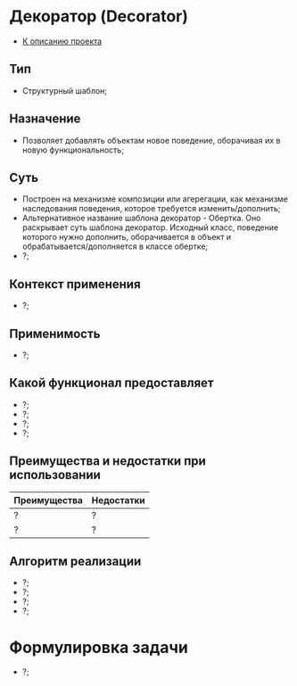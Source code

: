 # Декоратор (Decorator)
* [К описанию проекта](https://github.com/engine-it-in/java-design-patterns)
## Тип
* Структурный шаблон;
## Назначение
* Позволяет добавлять объектам новое поведение, 
оборачивая их в новую функциональность;
## Суть
* Построен на механизме композиции или агерегации, как механизме наследования поведения, которое требуется изменить/дополнить;
* Альтернативное название шаблона декоратор - Обертка. Оно раскрывает суть шаблона декоратор. Исходный класс, поведение
которого нужно дополнить, оборачивается в объект и обрабатывается/дополняется в классе обертке;
* ?;
## Контекст применения
* ?;
## Применимость
* ?; 
## Какой функционал предоставляет
* ?;
* ?;
* ?;
* ?;
## Преимущества и недостатки при использовании
| Преимущества | Недостатки |
|--------------|------------|
| ?            | ?          |
| ?            | ?          |
## Алгоритм реализации
* ?;
* ?;
* ?;
* ?;
# Формулировка задачи
* ?;